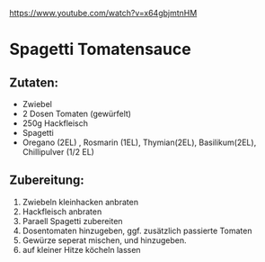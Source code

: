 https://www.youtube.com/watch?v=x64gbjmtnHM

# Spagetti Tomatensauce

## Zutaten:
* Zwiebel
* 2 Dosen Tomaten (gewürfelt)
* 250g Hackfleisch
* Spagetti
* Oregano (2EL) , Rosmarin (1EL), Thymian(2EL), Basilikum(2EL), Chillipulver (1/2 EL)
	
## Zubereitung:
1. Zwiebeln kleinhacken anbraten
2. Hackfleisch anbraten
1. Paraell Spagetti zubereiten
3. Dosentomaten hinzugeben, ggf. zusätzlich passierte Tomaten
4. Gewürze seperat mischen, und hinzugeben.
5. auf kleiner Hitze köcheln lassen

